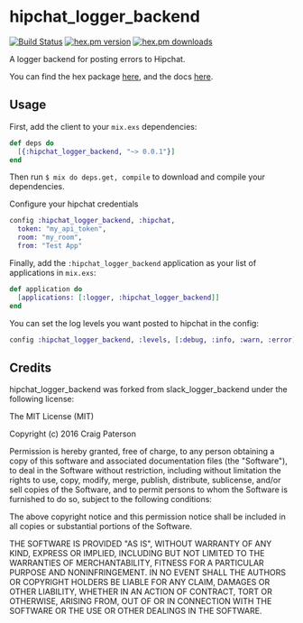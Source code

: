 hipchat_logger_backend
====================
[![Build Status](https://secure.travis-ci.org/fbcouch/hipchat_logger_backend.png?branch=master "Build Status")](http://travis-ci.org/fbcouch/hipchat_logger_backend)
[![hex.pm version](https://img.shields.io/hexpm/v/hipchat_logger_backend.svg)](https://hex.pm/packages/hipchat_logger_backend)
[![hex.pm downloads](https://img.shields.io/hexpm/dt/hipchat_logger_backend.svg)](https://hex.pm/packages/hipchat_logger_backend)

A logger backend for posting errors to Hipchat.

You can find the hex package [here](https://hex.pm/packages/hipchat_logger_backend), and the docs [here](http://hexdocs.pm/hipchat_logger_backend).

## Usage

First, add the client to your `mix.exs` dependencies:

```elixir
def deps do
  [{:hipchat_logger_backend, "~> 0.0.1"}]
end
```

Then run `$ mix do deps.get, compile` to download and compile your dependencies.

Configure your hipchat credentials

```elixir
config :hipchat_logger_backend, :hipchat,
  token: "my_api_token",
  room: "my_room",
  from: "Test App"
```

Finally, add the `:hipchat_logger_backend` application as your list of applications in `mix.exs`:

```elixir
def application do
  [applications: [:logger, :hipchat_logger_backend]]
end
```

You can set the log levels you want posted to hipchat in the config:

```elixir
config :hipchat_logger_backend, :levels, [:debug, :info, :warn, :error]
```

## Credits

hipchat_logger_backend was forked from slack_logger_backend under the following license:

The MIT License (MIT)

Copyright (c) 2016 Craig Paterson

Permission is hereby granted, free of charge, to any person obtaining a copy
of this software and associated documentation files (the "Software"), to deal
in the Software without restriction, including without limitation the rights
to use, copy, modify, merge, publish, distribute, sublicense, and/or sell
copies of the Software, and to permit persons to whom the Software is
furnished to do so, subject to the following conditions:

The above copyright notice and this permission notice shall be included in all
copies or substantial portions of the Software.

THE SOFTWARE IS PROVIDED "AS IS", WITHOUT WARRANTY OF ANY KIND, EXPRESS OR
IMPLIED, INCLUDING BUT NOT LIMITED TO THE WARRANTIES OF MERCHANTABILITY,
FITNESS FOR A PARTICULAR PURPOSE AND NONINFRINGEMENT. IN NO EVENT SHALL THE
AUTHORS OR COPYRIGHT HOLDERS BE LIABLE FOR ANY CLAIM, DAMAGES OR OTHER
LIABILITY, WHETHER IN AN ACTION OF CONTRACT, TORT OR OTHERWISE, ARISING FROM,
OUT OF OR IN CONNECTION WITH THE SOFTWARE OR THE USE OR OTHER DEALINGS IN THE
SOFTWARE.
